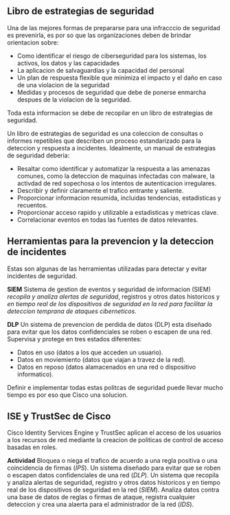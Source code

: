 
## Libro de estrategias de seguridad

Una de las mejores formas de prepararse para una infracccio de seguridad es prevenirla, es por so que las organizaciones deben de brindar orientacion sobre:

- Como identificar el riesgo de ciberseguridad para los sistemas, los activos, los datos y las capacidades
- La aplicacion de salvaguardias y la capacidad del personal
- Un plan de respuesta flexible que minimiza el impacto y el daño en caso de una violacion de la seguridad
- Medidas y procesos de seguridad que debe de ponerse enmarcha despues de la violacion de la seguridad.

Toda esta informacion se debe de recopilar en un libro de estrategias de seguridad.

Un libro de estrategias de seguridad es una coleccion de consultas o informes repetibles que describen un proceso estandarizado para la deteccion y respuesta a incidentes. Idealmente, un manual de estrategias de seguridad deberia:

- Resaltar como identificar y automatizar la respuesta a las amenazas comunes, como la deteccion de maquinas infectadas con malware, la activdad de red sopechosa o los intentos de autenticacion irregulares.
- Describir y definir claramente el trafico entrante y saliente.
- Proporcionar informacion resumida, incluidas tendencias, estadisticas y recuentos.
- Proporcionar acceso rapido y utilizable a estadisticas y metricas clave.
- Correlacionar eventos en todas las fuentes de datos relevantes.


## Herramientas para la prevencion y la deteccion de incidentes
Estas son algunas de las herramientas utilizadas para detectar y evitar incidentes de seguridad.

**SIEM**
Sistema de gestion de eventos y seguridad de informacion (SIEM) *recopila y analiza alertas de seguridad*, registros y otros datos historicos y *en tiempo real de los dispositivos de seguridad en la red para facilitar la deteccion temprana de ataques ciberneticos*.

**DLP**
Un sistema de prevencion de perdida de datos (DLP) esta diseñado para evitar que los datos confidenciales se roben o escapen de una red.
Supervisa y protege en tres estados diferentes:

- Datos en uso (datos a los que acceden un usuario).
- Datos en moviemiento (datos que viajan a travez de la red).
- Datos en reposo (datos alamacenados en una red o dispositivo informatico).

Definir e implementar todas estas politcas de seguridad puede llevar mucho tiempo es por eso que Cisco una solucion.


## ISE y TrustSec de Cisco
Cisco Identity Services Engine y TrustSec aplican el acceso de los usuarios a los recursos de red mediante la creacion de politicas de control de acceso basadas en roles.

**Actividad**
Bloquea o niega el trafico de acuerdo a una regla positiva o una coincidencia de firmas (*IPS*).
Un sistema diseñado para evitar que se roben o escapen datos confidenciales de una red (*DLP*).
Un sistema que recopila y analiza alertas de seguridad, registro y otros datos historicos y en tiempo real de los dispositivos de seguridad en la red (*SIEM*).
Analiza datos contra una base de datos de reglas o firmas de ataque, registra cualquier deteccion y crea una alaerta para el administrador de la red (*IDS*).




